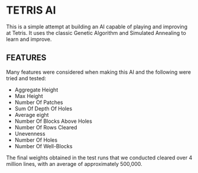 # TETRIS AI

This is a simple attempt at building an AI capable of playing and improving at Tetris. It uses the classic Genetic Algorithm and Simulated Annealing to learn and improve.

## FEATURES

Many features were considered when making this AI and the following were tried and tested:

- Aggregate Height
- Max Height
- Number Of Patches
- Sum Of Depth Of Holes
- Average eight
- Number Of Blocks Above Holes
- Number Of Rows Cleared
- Unevenness
- Number Of Holes
- Number Of Well-Blocks


The final weights obtained in the test runs that we conducted cleared over 4 million lines, with an average of approximately 500,000.